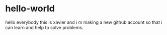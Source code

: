 # hello-world

hello everybody this is xavier and i m making a new github account so that i can learn and help to solve problems.
